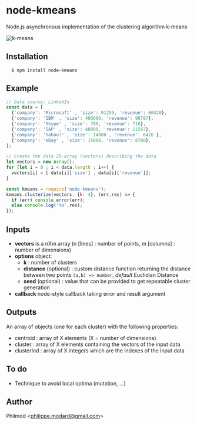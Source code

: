 # node-kmeans

  Node.js asynchronous implementation of the clustering algorithm k-means

![k-means](http://www.aishack.in/static/img/tut/kmeans-example.jpg)

## Installation

      $ npm install node-kmeans

## Example

```js
// Data source: LinkedIn
const data = [
  {'company': 'Microsoft' , 'size': 91259, 'revenue': 60420},
  {'company': 'IBM' , 'size': 400000, 'revenue': 98787},
  {'company': 'Skype' , 'size': 700, 'revenue': 716},
  {'company': 'SAP' , 'size': 48000, 'revenue': 11567},
  {'company': 'Yahoo!' , 'size': 14000 , 'revenue': 6426 },
  {'company': 'eBay' , 'size': 15000, 'revenue': 8700},
];

// Create the data 2D-array (vectors) describing the data
let vectors = new Array();
for (let i = 0 ; i < data.length ; i++) {
  vectors[i] = [ data[i]['size'] , data[i]['revenue']];
}

const kmeans = require('node-kmeans');
kmeans.clusterize(vectors, {k: 4}, (err,res) => {
  if (err) console.error(err);
  else console.log('%o',res);
});
```
## Inputs
 - **vectors** is a nXm array (n [lines] : number of points, m [columns] : number of dimensions)
 - **options** object:
    - **k** : number of clusters
    - **distance** (optional) : custom distance function returning the distance between two points `(a,b) => number`, *default* Euclidian Distance
    - **seed** (optional) : value that can be provided to get repeatable cluster generation
 - **callback** node-style callback taking error and result argument

## Outputs
An array of objects (one for each cluster) with the following properties:
 - centroid : array of X elements (X = number of dimensions)
 - cluster : array of X elements containing the vectors of the input data
 - clusterInd : array of X integers which are the indexes of the input data

## To do
 - Technique to avoid local optima (mutation, ...)

## Author

Philmod &lt;philippe.modard@gmail.com&gt;
